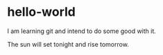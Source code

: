 # hello-world
I am learning git and intend to do some good with it.

The sun will set tonight and rise tomorrow.
